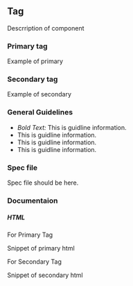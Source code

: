 ## Tag

Descrription of component

### Primary tag

Example of primary

### Secondary tag

Example of secondary

### General Guidelines

- _Bold Text:_ This is guidline information.
- This is guidline information.
- This is guidline information.
- This is guidline information.

### Spec file

Spec file should be here.

### Documentaion

##### HTML

For Primary Tag

Snippet of primary html

For Secondary Tag

Snippet of secondary html

